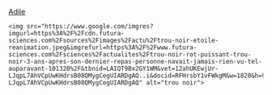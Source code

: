 

[Adile](./Adile.md)

    <img src="https://www.google.com/imgres?imgurl=https%3A%2F%2Fcdn.futura-sciences.com%2Fsources%2Fimages%2Factu%2Ftrou-noir-etoile-reanimation.jpeg&imgrefurl=https%3A%2F%2Fwww.futura-sciences.com%2Fsciences%2Factualites%2Ftrou-noir-rot-puissant-trou-noir-3-ans-apres-son-dernier-repas-personne-navait-jamais-rien-vu-tel-auparavant-101320%2F&tbnid=LAIQT9Bx2GY1WM&vet=12ahUKEwjUr-LJqpL7AhVCpUwKHdrsB08QMygCegUIARDgAQ..i&docid=RFHrsbY1vFWkgM&w=1820&h=948&q=trou%20noir&ved=2ahUKEwjUr-LJqpL7AhVCpUwKHdrsB08QMygCegUIARDgAQ" alt="trou noir">
